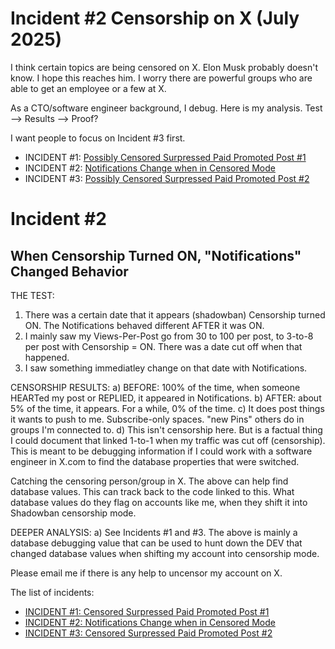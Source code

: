 # Incident #2 Censorship on X   (July 2025)

I think certain topics are being censored on X.  Elon Musk probably doesn't know. I hope this reaches him. I worry there are powerful groups who are able to get an employee or a few at X.

As a CTO/software engineer background, I debug. Here is my analysis. Test --> Results --> Proof?

I want people to focus on Incident #3 first.

* INCIDENT #1: [Possibly Censored Surpressed Paid Promoted Post #1](https://github.com/FreedomNow2025/Anti_Censorship_Holon/blob/main/Files/People.md)
* INCIDENT #2: [Notifications Change when in Censored Mode](https://github.com/FreedomNow2025/Anti_Censorship_Holon/blob/main/Files/People.md)
* INCIDENT #3: [Possibly Censored Surpressed Paid Promoted Post #2](https://github.com/FreedomNow2025/Anti_Censorship_Holon/blob/main/Files/People.md)

# Incident #2
## When Censorship Turned ON, "Notifications" Changed Behavior

THE TEST:
1) There was a certain date that it appears (shadowban) Censorship turned ON.  The Notifications behaved different AFTER it was ON.
2) I mainly saw my Views-Per-Post go from 30 to 100 per post, to 3-to-8 per post with Censorship = ON.  There was a date cut off when that happened.
3) I saw something immediatley change on that date with Notifications.


CENSORSHIP RESULTS:
a) BEFORE: 100% of the time, when someone HEARTed my post or REPLIED, it appeared in Notifications.
b) AFTER: about 5% of the time, it appears.  For a while, 0% of the time.
c) It does post things it wants to push to me. Subscribe-only spaces. "new Pins" others do in groups I'm connected to.
d) This isn't censorship here. But is a factual thing I could document that linked 1-to-1 when my traffic was cut off (censorship).  This is meant to be debugging information if I could work with a software engineer in X.com to find the database properties that were switched.

Catching the censoring person/group in X. The above can help find database values. This can track back to the code linked to this. What database values do they flag on accounts like me, when they shift it into Shadowban censorship mode.


DEEPER ANALYSIS:
a) See Incidents #1 and #3. The above is mainly a database debugging value that can be used to hunt down the DEV that changed database values when shifting my account into censorship mode.


Please email me if there is any help to uncensor my account on X.


The list of incidents:
* [INCIDENT #1: Censored Surpressed Paid Promoted Post #1](https://github.com/FreedomNow2025/X_Censorship/blob/main/Incident_1.md)
* [INCIDENT #2: Notifications Change when in Censored Mode](https://github.com/FreedomNow2025/X_Censorship/blob/main/Incident_2.md)
* [INCIDENT #3: Censored Surpressed Paid Promoted Post #2](https://github.com/FreedomNow2025/X_Censorship/blob/main/Incident_3.md)

